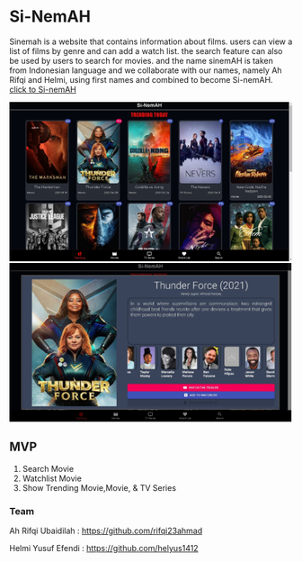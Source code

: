 # **Si-NemAH**

Sinemah is a website that contains information about films.
users can view a list of films by genre and can add a watch list. the search feature can also be used by users to search for movies. and the name sinemAH is taken from Indonesian language and we collaborate with our names, namely Ah Rifqi and Helmi, using first names and combined to become Si-nemAH. 
<br> <a href="https://si-nemah.netlify.app/">click to Si-nemAH</a>

<img src="./public/homepage.jpg">
<img src="./public/modal.jpg">

## MVP
1. Search Movie
2. Watchlist Movie
3. Show Trending Movie,Movie, & TV Series

### Team
Ah Rifqi Ubaidilah : https://github.com/rifqi23ahmad

Helmi Yusuf Efendi : https://github.com/helyus1412

